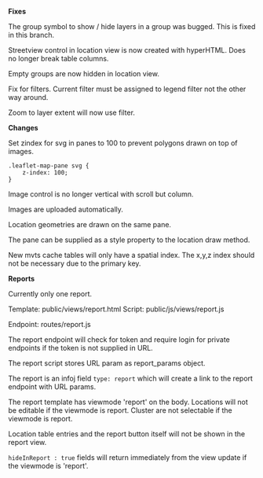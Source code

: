 **Fixes**

The group symbol to show / hide layers in a group was bugged. This is fixed in this branch.

Streetview control in location view is now created with hyperHTML. Does no longer break table columns.

Empty groups are now hidden in location view.

Fix for filters. Current filter must be assigned to legend filter not the other way around.

Zoom to layer extent will now use filter.


**Changes**

Set zindex for svg in panes to 100 to prevent polygons drawn on top of images.

```
.leaflet-map-pane svg {
    z-index: 100;
}
```

Image control is no longer vertical with scroll but column.

Images are uploaded automatically.

Location geometries are drawn on the same pane.

The pane can be supplied as a style property to the location draw method.

New mvts cache tables will only have a spatial index. The x,y,z index should not be necessary due to the primary key.

**Reports**

Currently only one report.

Template: public/views/report.html
Script: public/js/views/report.js

Endpoint: routes/report.js

The report endpoint will check for token and require login for private endpoints if the token is not supplied in URL.

The report script stores URL param as report_params object.

The report is an infoj field `type: report` which will create a link to the report endpoint with URL params.

The report template has viewmode 'report' on the body. Locations will not be editable if the viewmode is report. Cluster are not selectable if the viewmode is report.

Location table entries and the report button itself will not be shown in the report view.

`hideInReport : true` fields will return immediately from the view update if the viewmode is 'report'.

